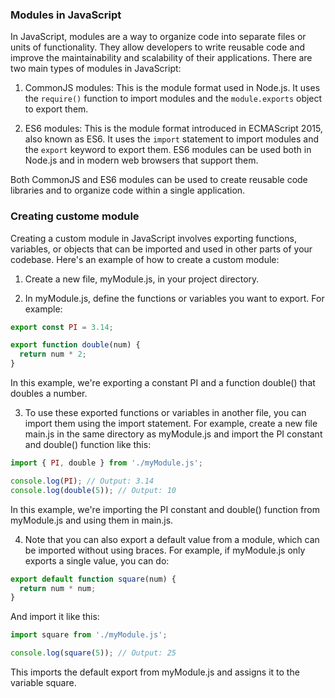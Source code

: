 ### Modules in JavaScript 
In JavaScript, modules are a way to organize code into separate files or units of functionality. They allow developers to write reusable code and improve the maintainability and scalability of their applications. There are two main types of modules in JavaScript: 

1. CommonJS modules: This is the module format used in Node.js. It uses the `require()` function to import modules and the `module.exports` object to export them.

2. ES6 modules: This is the module format introduced in ECMAScript 2015, also known as ES6. It uses the `import` statement to import modules and the `export` keyword to export them. ES6 modules can be used both in Node.js and in modern web browsers that support them.

Both CommonJS and ES6 modules can be used to create reusable code libraries and to organize code within a single application.

### Creating custome module

Creating a custom module in JavaScript involves exporting functions, variables, or objects that can be imported and used in other parts of your codebase. Here's an example of how to create a custom module:

1. Create a new file, myModule.js, in your project directory.

2. In myModule.js, define the functions or variables you want to export. For example:

```javascript
export const PI = 3.14;

export function double(num) {
  return num * 2;
}
```

In this example, we're exporting a constant PI and a function double() that doubles a number.

3. To use these exported functions or variables in another file, you can import them using the import statement. For example, create a new file main.js in the same directory as myModule.js and import the PI constant and double() function like this:

```javascript
import { PI, double } from './myModule.js';

console.log(PI); // Output: 3.14
console.log(double(5)); // Output: 10
```

In this example, we're importing the PI constant and double() function from myModule.js and using them in main.js.

4. Note that you can also export a default value from a module, which can be imported without using braces. For example, if myModule.js only exports a single value, you can do:

```javascript
export default function square(num) {
  return num * num;
}
```

And import it like this:

```javascript
import square from './myModule.js';

console.log(square(5)); // Output: 25
```

This imports the default export from myModule.js and assigns it to the variable square.
